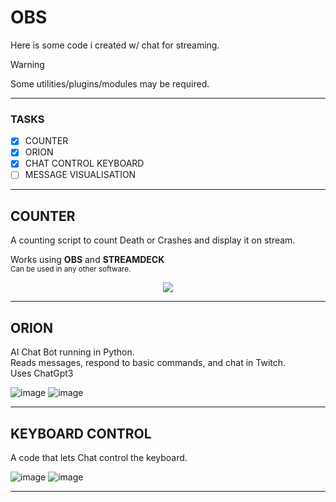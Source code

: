 # OBS

Here is some code i created w/ chat for streaming.

> [!WARNING]  
> Some utilities/plugins/modules may be required.

---
### TASKS 
- [x] COUNTER
- [x] ORION
- [x] CHAT CONTROL KEYBOARD 
- [ ] MESSAGE VISUALISATION

---
## COUNTER 

A counting script to count Death or Crashes and display it on stream.

Works using **OBS** and **STREAMDECK** 
<br><sub> Can be used in any other software.</sub>
<p align="center">
    <img src="https://github.com/user-attachments/assets/2785f589-79cc-4eee-8cdb-a61217403f5d" >
</p>

---
## ORION

AI Chat Bot running in Python.
<br> Reads messages, respond to basic commands, and chat in Twitch.
<br> Uses ChatGpt3

![image](https://github.com/user-attachments/assets/1ed5d9d4-2fcf-4128-a44b-4d170198d347)
![image](https://github.com/user-attachments/assets/2f7b1351-090b-4aa9-a312-0c6591009b9e)



---
## KEYBOARD CONTROL

A code that lets Chat control the keyboard. 

![image](https://github.com/user-attachments/assets/94398b47-4f3f-46d2-a62c-112e77cabd35)
![image](https://github.com/user-attachments/assets/69ec16f2-6d54-4017-a0a6-29ae286feebf)

---